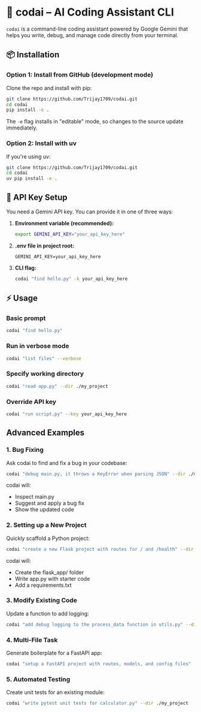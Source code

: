 # 🚀 codai – AI Coding Assistant CLI

`codai` is a command-line coding assistant powered by Google Gemini that helps you write, debug, and manage code directly from your terminal.

## 📦 Installation

### Option 1: Install from GitHub (development mode)
Clone the repo and install with pip:

```bash
git clone https://github.com/Trijay1709/codai.git
cd codai
pip install -e .
```

The `-e` flag installs in "editable" mode, so changes to the source update immediately.

### Option 2: Install with uv
If you're using uv:

```bash
git clone https://github.com/Trijay1709/codai.git
cd codai
uv pip install -e .
```

## 🔑 API Key Setup

You need a Gemini API key. You can provide it in one of three ways:

1. **Environment variable (recommended):**
   ```bash
   export GEMINI_API_KEY="your_api_key_here"
   ```

2. **.env file in project root:**
   ```
   GEMINI_API_KEY=your_api_key_here
   ```

3. **CLI flag:**
   ```bash
   codai "find hello.py" -k your_api_key_here
   ```

## ⚡ Usage

### Basic prompt
```bash
codai "find hello.py"
```

### Run in verbose mode
```bash
codai "list files" --verbose
```

### Specify working directory
```bash
codai "read app.py" --dir ./my_project
```

### Override API key
```bash
codai "run script.py" --key your_api_key_here
```

## Advanced Examples

### 1. Bug Fixing
Ask codai to find and fix a bug in your codebase:

```bash
codai "debug main.py, it throws a KeyError when parsing JSON" --dir ./my_project
```

codai will:
- Inspect main.py
- Suggest and apply a bug fix
- Show the updated code

### 2. Setting up a New Project
Quickly scaffold a Python project:

```bash
codai "create a new Flask project with routes for / and /health" --dir ./flask_app
```

codai will:
- Create the flask_app/ folder
- Write app.py with starter code
- Add a requirements.txt

### 3. Modify Existing Code
Update a function to add logging:

```bash
codai "add debug logging to the process_data function in utils.py" --dir ./my_project
```

### 4. Multi-File Task
Generate boilerplate for a FastAPI app:

```bash
codai "setup a FastAPI project with routes, models, and config files" --dir ./fastapi_service
```

### 5. Automated Testing
Create unit tests for an existing module:

```bash
codai "write pytest unit tests for calculator.py" --dir ./my_project
```